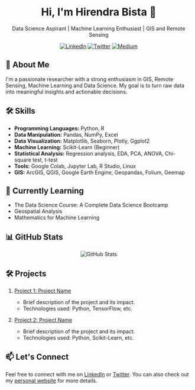 <!-- ### Hi there, I'm [Your Name](https://yourwebsite.com) 👋 -->
<h1 align="center">Hi, I'm Hirendra Bista 👋</h1>

<p align="center">
  Data Science Aspirant | Machine Learning Enthusiast | GIS and Remote Sensing
</p>

<p align="center">
  <a href="https://www.linkedin.com/in/hirenbista/"><img alt="LinkedIn" src="https://img.shields.io/badge/LinkedIn-hirenbista-blue?style=flat-square&logo=linkedin"></a>
  <a href="https://twitter.com/hirenbista"><img alt="Twitter" src="https://img.shields.io/badge/Twitter-@hirenbista-blue?style=flat-square&logo=twitter"></a>
  <a href="https://medium.com/@hirenbista"><img alt="Medium" src="https://img.shields.io/badge/Medium-hirenbista-brightgreen?style=flat-square"></a>
</p>

## 🚀 About Me

I'm a passionate researcher with a strong enthusiasm in GIS, Remote Sensing, Machine Learning and Data Science. My goal is to turn raw data into meaningful insights and actionable decisions.

## 🛠️ Skills

- **Programming Languages:** Python, R
- **Data Manipulation:** Pandas, NumPy, Excel
- **Data Visualization:** Matplotlib, Seaborn, Plotly, Ggplot2
- **Machine Learning:** Scikit-Learn (Beginner)
- **Statistical Analysis:** Regression analysis, EDA, PCA, ANOVA, Chi-square test, t-test
- **Tools:** Google Colab, Jupyter Lab, R Studio, Linux
- **GIS:** ArcGIS, QGIS, Google Earth Engine, Geopandas, Folium, Geemap

## 🌱 Currently Learning

- The Data Science Course: A Complete Data Science Bootcamp
- Geospatial Analysis
- Mathematics for Machine Learning

## 📊 GitHub Stats

<p align="center">
  <img src="https://github-readme-stats.vercel.app/api?username=streeter-phelps&show_icons=true&count_private=true&theme=radical" alt="GitHub Stats">
</p>

## 🛠️ Projects

1. [Project 1: Project Name](link-to-project)
   - Brief description of the project and its impact.
   - Technologies used: Python, TensorFlow, etc.

2. [Project 2: Project Name](link-to-project)
   - Brief description of the project and its impact.
   - Technologies used: Python, Scikit-Learn, etc.

## 📫 Let's Connect

Feel free to connect with me on [LinkedIn](https://www.linkedin.com/in/hirenbista/) or [Twitter](https://twitter.com/hirenbista). You can also check out my [personal website](https://yourwebsite.com) for more details.

</p>
